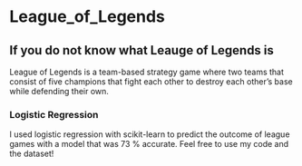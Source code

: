 # League_of_Legends

## If you do not know what Leauge of Legends is

League of Legends is a team-based strategy game where two teams that consist of five champions that fight each other to destroy each other’s base while defending their own. 

### Logistic Regression

I used logistic regression with scikit-learn to predict the outcome of league games with a model that was 73 % accurate. Feel free to use my code and the dataset!
